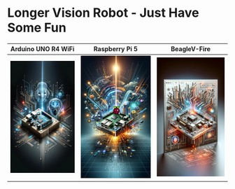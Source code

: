 # Longer Vision Robot - Just Have Some Fun


| Arduino UNO R4 WiFi | Raspberry Pi 5 | BeagleV-Fire |
| :----------------: | :----------------: | :----------------: |
| [![Arduino UNO R4 WiFi Cover](./covers/Arduino_UNO_R4_Wifi_Cover.png)](./Arduino_UNO_R4_WiFi/) | [![Raspberry Pi 5 Cover](./covers/Raspberry_Pi_5_Cover.png)](./Raspberry_Pi_5/) | [![BeagleV-Fire Cover](./covers/BeagleV-Fire_Cover.png)](./BeagleV-Fire/) |

